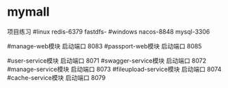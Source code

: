 # mymall
项目练习
#linux redis-6379 fastdfs-
#windows nacos-8848 mysql-3306

#manage-web模块 启动端口 8083
#passport-web模块 启动端口 8085

#user-service模块 启动端口 8071
#swagger-service模块 启动端口 8072
#manage-service模块 启动端口 8073
#fileupload-service模块 启动端口 8074
#cache-service模块 启动端口 8079


